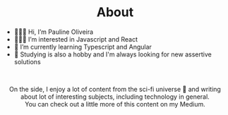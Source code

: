 <h1 align ="center">About</h1>


- 🙋🏽‍♀️ Hi, I’m Pauline Oliveira
- 👩🏽‍💻 I’m interested in Javascript and React
- 🌱 I’m currently learning Typescript and Angular 
- 📒 Studying is also a hobby and I'm always looking for new assertive solutions
<br>

<!---
apaulineoliveira/apaulineoliveira is a ✨ special ✨ repository because its `README.md` (this file) appears on your GitHub profile.
You can click the Preview link to take a look at your changes.
--->
<p align="center">On the side, I enjoy a lot of content from the sci-fi universe 🤖 and writing about lot of interesting subjects, including technology in general.<br>You can check out a little more of this content on my Medium.</p>  


